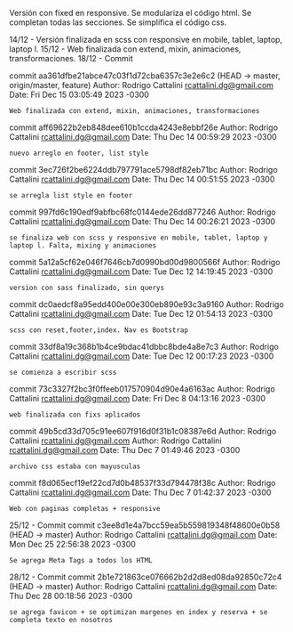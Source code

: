 Versión con fixed en responsive.
Se modulariza el código html.
Se completan todas las secciones.
Se simplifica el código css.

14/12 - Versión finalizada en scss con responsive en mobile, tablet, laptop, laptop l.
15/12 - Web finalizada con extend, mixin, animaciones, transformaciones.
18/12 - Commit

commit aa361dfbe21abce47c03f1d72cba6357c3e2e6c2 (HEAD -> master, origin/master, feature)
Author: Rodrigo Cattalini <rcattalini.dg@gmail.com>
Date:   Fri Dec 15 03:05:49 2023 -0300

    Web finalizada con extend, mixin, animaciones, transformaciones

commit aff69622b2eb848dee610b1ccda4243e8ebbf26e
Author: Rodrigo Cattalini <rcattalini.dg@gmail.com>
Date:   Thu Dec 14 00:59:29 2023 -0300

    nuevo arreglo en footer, list style

commit 3ec726f2be6224ddb797791ace5798df82eb71bc
Author: Rodrigo Cattalini <rcattalini.dg@gmail.com>
Date:   Thu Dec 14 00:51:55 2023 -0300

    se arregla list style en footer

commit 997fd6c190edf9abfbc68fc0144ede26dd877246
Author: Rodrigo Cattalini <rcattalini.dg@gmail.com>
Date:   Thu Dec 14 00:26:21 2023 -0300

    se finaliza web con scss y responsive en mobile, tablet, laptop y laptop l. Falta, mixing y animaciones

commit 5a12a5cf62e046f7646cb7d0990bd00d9800566f
Author: Rodrigo Cattalini <rcattalini.dg@gmail.com>
Date:   Tue Dec 12 14:19:45 2023 -0300

    version con sass finalizado, sin querys

commit dc0aedcf8a95edd400e00e300eb890e93c3a9160
Author: Rodrigo Cattalini <rcattalini.dg@gmail.com>
Date:   Tue Dec 12 01:54:13 2023 -0300

    scss con reset,footer,index. Nav es Bootstrap

commit 33df8a19c368b1b4ce9bdac41dbbc8bde4a8e7c3
Author: Rodrigo Cattalini <rcattalini.dg@gmail.com>
Date:   Tue Dec 12 00:17:23 2023 -0300

    se comienza a escribir scss

commit 73c3327f2bc3f0ffeeb017570904d90e4a6163ac
Author: Rodrigo Cattalini <rcattalini.dg@gmail.com>
Date:   Fri Dec 8 04:13:16 2023 -0300

    web finalizada con fixs aplicados

commit 49b5cd33d705c91ee607f916d0f31b1c08387e6d
Author: Rodrigo Cattalini <rcattalini.dg@gmail.com>
Author: Rodrigo Cattalini <rcattalini.dg@gmail.com>
Date:   Thu Dec 7 01:49:46 2023 -0300

    archivo css estaba con mayusculas

commit f8d065ecf19ef22cd7d0b48537f33d794478f38c
Author: Rodrigo Cattalini <rcattalini.dg@gmail.com>
Date:   Thu Dec 7 01:42:37 2023 -0300

    Web con paginas completas + responsive

25/12 - Commit
commit c3ee8d1e4a7bcc59ea5b559819348f48600e0b58 (HEAD -> master)
Author: Rodrigo Cattalini <rcattalini.dg@gmail.com>
Date:   Mon Dec 25 22:56:38 2023 -0300

    Se agrega Meta Tags a todos los HTML

28/12 - Commit
commit 2b1e721863ce076662b2d2d8ed08da92850c72c4 (HEAD -> master)
Author: Rodrigo Cattalini <rcattalini.dg@gmail.com>
Date:   Thu Dec 28 00:18:56 2023 -0300

    se agrega favicon + se optimizan margenes en index y reserva + se completa texto en nosotros